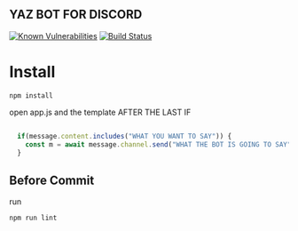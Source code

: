YAZ BOT FOR DISCORD 
-------------------
[![Known Vulnerabilities](https://snyk.io/test/github/IvanMiIosevic/Yaz/badge.svg?targetFile=package.json)](https://snyk.io/test/github/IvanMiIosevic/Yaz?targetFile=package.json)
[![Build Status](https://travis-ci.org/IvanMiIosevic/Yaz.svg?branch=master)](https://travis-ci.org/IvanMiIosevic/Yaz)

# Install

```cli
npm install
```

open app.js and the template AFTER THE LAST IF

```js

  if(message.content.includes("WHAT YOU WANT TO SAY")) {
    const m = await message.channel.send("WHAT THE BOT IS GOING TO SAY");
  }

```
## Before Commit 

run 
```cli
npm run lint
```
